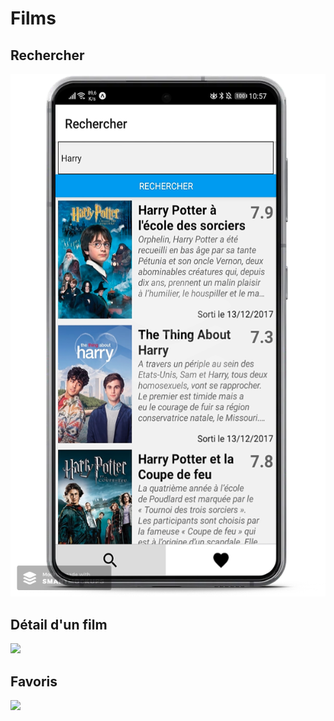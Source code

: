 # Films

## Rechercher
![](Rechercher.png)

## Détail d'un film
![](recettesCrepes.png)

## Favoris
![](recettesVeloute.png)

